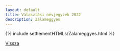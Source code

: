 ```yaml
---
layout: default
title: Választási névjegyzék 2022
description: Zalameggyes
---
```


{% include settlementHTMLs/Zalameggyes.html %}

[Vissza](../)